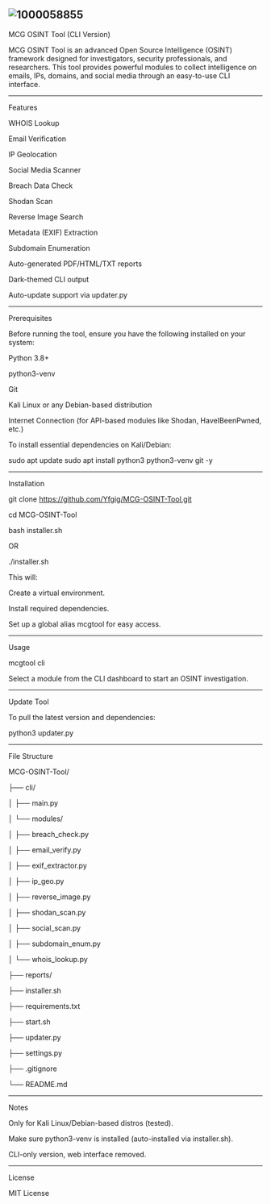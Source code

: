 ![1000058855](https://github.com/user-attachments/assets/7f739d31-c531-47fb-9378-8d819e54f85b)
---

MCG OSINT Tool (CLI Version)

MCG OSINT Tool is an advanced Open Source Intelligence (OSINT) framework designed for investigators, security professionals, and researchers. This tool provides powerful modules to collect intelligence on emails, IPs, domains, and social media through an easy-to-use CLI interface.


---

Features

WHOIS Lookup

Email Verification

IP Geolocation

Social Media Scanner

Breach Data Check

Shodan Scan

Reverse Image Search

Metadata (EXIF) Extraction

Subdomain Enumeration

Auto-generated PDF/HTML/TXT reports

Dark-themed CLI output

Auto-update support via updater.py



---

Prerequisites

Before running the tool, ensure you have the following installed on your system:

Python 3.8+

python3-venv

Git

Kali Linux or any Debian-based distribution

Internet Connection (for API-based modules like Shodan, HaveIBeenPwned, etc.)


To install essential dependencies on Kali/Debian:

sudo apt update
sudo apt install python3 python3-venv git -y


---

Installation

git clone https://github.com/Yfgig/MCG-OSINT-Tool.git

cd MCG-OSINT-Tool

bash installer.sh

OR

./installer.sh

This will:

Create a virtual environment.

Install required dependencies.

Set up a global alias mcgtool for easy access.



---

Usage

mcgtool cli

Select a module from the CLI dashboard to start an OSINT investigation.


---

Update Tool

To pull the latest version and dependencies:

python3 updater.py


---

File Structure

MCG-OSINT-Tool/

├── cli/

│   ├── main.py

│   └── modules/

│       ├── breach_check.py

│       ├── email_verify.py

│       ├── exif_extractor.py

│       ├── ip_geo.py

│       ├── reverse_image.py

│       ├── shodan_scan.py

│       ├── social_scan.py

│       ├── subdomain_enum.py

│       └── whois_lookup.py

├── reports/

├── installer.sh

├── requirements.txt

├── start.sh

├── updater.py

├── settings.py

├── .gitignore


└── README.md


---

Notes

Only for Kali Linux/Debian-based distros (tested).

Make sure python3-venv is installed (auto-installed via installer.sh).

CLI-only version, web interface removed.



---

License

MIT License

